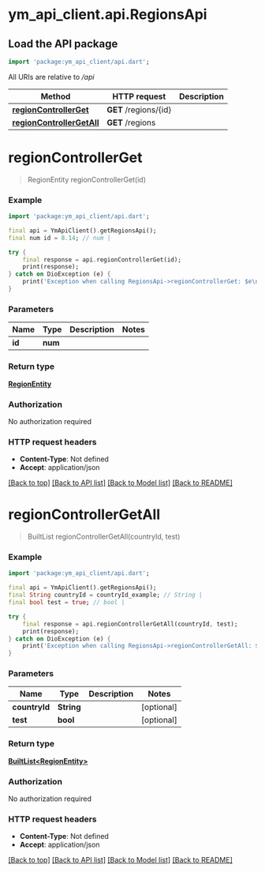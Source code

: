 # ym_api_client.api.RegionsApi

## Load the API package
```dart
import 'package:ym_api_client/api.dart';
```

All URIs are relative to */api*

Method | HTTP request | Description
------------- | ------------- | -------------
[**regionControllerGet**](RegionsApi.md#regioncontrollerget) | **GET** /regions/{id} | 
[**regionControllerGetAll**](RegionsApi.md#regioncontrollergetall) | **GET** /regions | 


# **regionControllerGet**
> RegionEntity regionControllerGet(id)



### Example
```dart
import 'package:ym_api_client/api.dart';

final api = YmApiClient().getRegionsApi();
final num id = 8.14; // num | 

try {
    final response = api.regionControllerGet(id);
    print(response);
} catch on DioException (e) {
    print('Exception when calling RegionsApi->regionControllerGet: $e\n');
}
```

### Parameters

Name | Type | Description  | Notes
------------- | ------------- | ------------- | -------------
 **id** | **num**|  | 

### Return type

[**RegionEntity**](RegionEntity.md)

### Authorization

No authorization required

### HTTP request headers

 - **Content-Type**: Not defined
 - **Accept**: application/json

[[Back to top]](#) [[Back to API list]](../README.md#documentation-for-api-endpoints) [[Back to Model list]](../README.md#documentation-for-models) [[Back to README]](../README.md)

# **regionControllerGetAll**
> BuiltList<RegionEntity> regionControllerGetAll(countryId, test)



### Example
```dart
import 'package:ym_api_client/api.dart';

final api = YmApiClient().getRegionsApi();
final String countryId = countryId_example; // String | 
final bool test = true; // bool | 

try {
    final response = api.regionControllerGetAll(countryId, test);
    print(response);
} catch on DioException (e) {
    print('Exception when calling RegionsApi->regionControllerGetAll: $e\n');
}
```

### Parameters

Name | Type | Description  | Notes
------------- | ------------- | ------------- | -------------
 **countryId** | **String**|  | [optional] 
 **test** | **bool**|  | [optional] 

### Return type

[**BuiltList&lt;RegionEntity&gt;**](RegionEntity.md)

### Authorization

No authorization required

### HTTP request headers

 - **Content-Type**: Not defined
 - **Accept**: application/json

[[Back to top]](#) [[Back to API list]](../README.md#documentation-for-api-endpoints) [[Back to Model list]](../README.md#documentation-for-models) [[Back to README]](../README.md)

